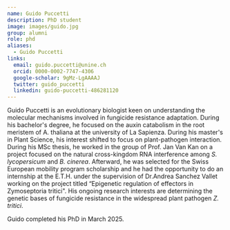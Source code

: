 ```yaml
---
name: Guido Puccetti
description: PhD student
image: images/guido.jpg
group: alumni
role: phd
aliases:
  - Guido Puccetti
links:
  email: guido.puccetti@unine.ch
  orcid: 0000-0002-7747-4306
  google-scholar: 9gMz-LgAAAAJ
  twitter: guido_puccetti
  linkedin: guido-puccetti-486281120
---
```


Guido Puccetti is an evolutionary biologist keen on understanding the molecular mechanisms involved in fungicide resistance adaptation. During his bachelor's degree, he focused on the auxin catabolism in the root meristem of A. thaliana at the university of La Sapienza. During his master's in Plant Science, his interest shifted to focus on plant-pathogen interaction. During his MSc thesis, he worked in the group of Prof. Jan Van Kan on a project focused on the natural cross-kingdom RNA interference among _S. lycopersicum_ and _B. cinerea_. Afterward, he was selected for the Swiss European mobility program scholarship and he had the opportunity to do an internship at the E.T.H. under the supervision of Dr.Andrea Sanchez Vallet working on the project titled “Epigenetic regulation of effectors in Zymoseptoria tritici". His ongoing research interests are determining the genetic bases of fungicide resistance in the widespread plant pathogen _Z. tritici_.

Guido completed his PhD in March 2025.
